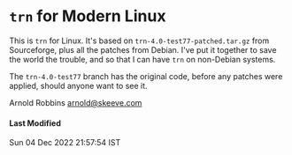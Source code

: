 # `trn` for Modern Linux

This is `trn` for Linux. It's based on `trn-4.0-test77-patched.tar.gz`
from Sourceforge, plus all the patches from Debian.  I've put it together
to save the world the trouble, and so that I can have `trn` on
non-Debian systems.

The `trn-4.0-test77` branch has the original code, before any patches
were applied, should anyone want to see it.

Arnold Robbins
arnold@skeeve.com

#### Last Modified
Sun 04 Dec 2022 21:57:54 IST
